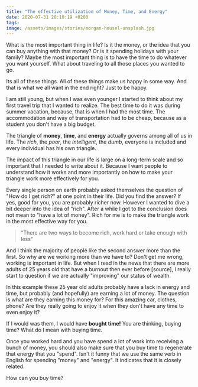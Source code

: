 ```yaml
---
title: "The effective utilization of Money, Time, and Energy"
date: 2020-07-31 20:10:19 +0200
tags: 
image: /assets/images/stories/morgan-housel-unsplash.jpg
---
```


What is the most important thing in life? Is it the money, or the idea that you can buy anything with that money? Or is it spending holidays with your family? Maybe the most important thing is to have the time to do whatever you want yourself. What about traveling to all those places you wanted to go.
<!--more-->

Its all of these things. All of these things make us happy in some way. And that is what we all want in the end right? Just to be happy.

I am still young, but when I was even younger I started to think about my first travel trip that I wanted to realize. The best time to do it was during summer vacation, because, that is when I had the most time. The accommodation and way of transportation had to be cheap, because as a student you don't have a big budget.

The triangle of **money**, **time**, and **energy** actually governs among all of us in life. The *rich*, the *poor*, the *intelligent*, the *dumb*, everyone is included and every individual has his own triangle.

The impact of this triangle in our life is large on a long-term scale and so important that I needed to write about it. Because I want people to understand how it works and more importantly on how to make your triangle work more effectively for you.

Every single person on earth probably asked themselves the question of "How do I get rich?" at one point in their life.
Did you find the answer? If yes, good for you, you are probably richer now. However I wanted to dive a bit deeper into the idea of "rich". After a while I got to the conclusion does not mean to "have a lot of money". Rich for me is to make the triangle work in the most effective way for you.

> "There are two ways to become rich, work hard or take enough with less"

And I think the majority of people like the second answer more than the first. So why are we working more than we have to? Don't get me wrong, working is important in life. But when I read in the news that there are more adults of 25 years old that have a burnout then ever before [source], I really start to question if we are actually "improving" our status of wealth.

In this example these 25 year old adults probably have a lack in energy and time, but probably (and hopefully) are earning a lot of money. The question is what are they earning this money for? For this amazing car, clothes, phone? Are they really going to enjoy it when they don't have any time to even enjoy it?

If I would was them, I would have **bought time!** You are thinking, buying time? What do I mean with buying time.

Once you worked hard and you have spend a lot of work into receiving a bunch of money, you should also make sure that you buy time to regenerate that energy that you "spend". Isn't it funny that we use the same verb in English for spending "money" and "energy". It indicates that it is closely related.

How can you buy time? 


